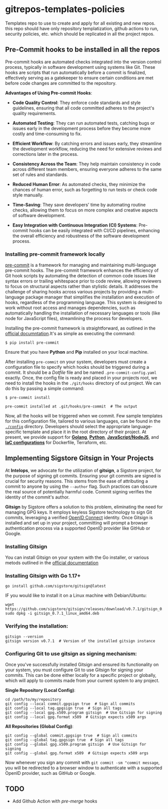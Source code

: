 # gitrepos-templates-policies
Templates repo to use to create and apply for all existing and new repos. this repo should have only repository templatization, github actions to run, security policies, etc. which should be replicated in all the project repos.


## Pre-Commit hooks to be installed in all the repos

Pre-commit hooks are automated checks integrated into the version control process, typically in software development using systems like Git. These hooks are scripts that run automatically before a commit is finalized, effectively serving as a gatekeeper to ensure certain conditions are met before code changes are committed to the repository.

**Advantages of Using Pre-commit Hooks**:

- **Code Quality Control**: They enforce code standards and style guidelines, ensuring that all code committed adheres to the project's quality requirements.

- **Automated Testing**: They can run automated tests, catching bugs or issues early in the development process before they become more costly and time-consuming to fix.

- **Efficient Workflow**: By catching errors and issues early, they streamline the development workflow, reducing the need for extensive reviews and corrections later in the process.

- **Consistency Across the Team**: They help maintain consistency in code across different team members, ensuring everyone adheres to the same set of rules and standards.

- **Reduced Human Error**: As automated checks, they minimize the chances of human error, such as forgetting to run tests or check code style manually.

- **Time-Saving**: They save developers' time by automating routine checks, allowing them to focus on more complex and creative aspects of software development.

- **Easy Integration with Continuous Integration (CI) Systems**: Pre-commit hooks can be easily integrated with CI/CD pipelines, enhancing the overall efficiency and robustness of the software development process.

### Installing pre-commit framework locally

[pre-commit](https://pre-commit.com/) is a framework for managing and maintaining multi-language pre-commit hooks. The pre-commit framework enhances the efficiency of Git hook scripts by automating the detection of common code issues like syntax errors or trailing whitespace prior to code review, allowing reviewers to focus on structural aspects rather than stylistic details. It addresses the challenge of sharing hooks across various projects by providing a multi-language package manager that simplifies the installation and execution of hooks, regardless of the programming language. This system is designed to work without root access and manages dependencies, such as automatically handling the installation of necessary languages or tools (like node for JavaScript files), streamlining the process for developers.

Installing the pre-commit framework is straightforward, as outlined in the [official documntation](https://pre-commit.com/#install).It's as simple as executing the command:

```shell
$ pip install pre-commit
```

Ensure that you have **Python** and **Pip** installed on your local machine.


After installing `pre-commit` on your system, developers must create a configuration file to specify which hooks should be triggered during a commit. It should be a *Dotfile* file and be named `.pre-commit-config.yaml` exactly. Once, the config file is ready and placed in your projects root, we need to install the hooks in the `./git/hooks` directory of out project. We can do this by passing a simple command:

```shell
$ pre-commit install

pre-commit installed at .git/hooks/pre-commit  # The output
``` 

Now, all the hooks will be triggered when we commit. Few sample templates for this configuration file, tailored to various languages, can be found in the [`./config`](./config/) directory. Developers should select the appropriate language-specific template and place it in the root directory of their project. At present, we provide support for [**Golang**](./config/golang/pre-commit-config.yaml), [**Python**](./config/python/), [**JavaScript/NodeJS**](./config/nodejs/),  and [**IaC configurations**](./config/iac/) for Dockerfile, Terraform, etc.


## Implementing Sigstore Gitsign in Your Projects

At **Intelops**, we advocate for the utilization of **gitsign**, a Sigstore project, for the purpose of signing git commits. Ensuring your git commits are signed is crucial for security reasons. This stems from the ease of attributing a commit to anyone by using the `--author` flag. Such practices can obscure the real source of potentially harmful code. Commit signing verifies the identity of the commit's author.

**Gitsign** by Sigstore offers a solution to this problem, eliminating the need for managing GPG keys. It employs keyless Sigstore technology to sign Git commits, leveraging a verified [OpenID Connect](https://openid.net/connect/) identity. Once Gitsign is installed and set up in your project, committing will prompt a browser authentication process via a supported OpenID provider like GitHub or Google.


### Installing Gitsign

You can install Gitsign on your system with the Go installer, or various metods outlined in the [official documentation](https://docs.sigstore.dev/signing/gitsign/#installing-gitsign)

### Installing Gitsign with Go 1.17+

```shell
go install github.com/sigstore/gitsign@latest
```
IF you would like to install it on a Linux machine with Debian/Ubuntu:

```shell
wget https://github.com/sigstore/gitsign/releases/download/v0.7.1/gitsign_0.7.1_linux_amd64.deb
sudo dpkg -i gitsign_0.7.1_linux_amd64.deb
```

### Verifying the installation:

```shell
gitsign --version
gitsign version v0.7.1  # Version of the installed gitsign instance
```

### Configuring Git to use gitsign as signing mechanism:

Once you've successfully installed Gitsign and ensured its functionality on your system, you must configure Git to use Gitsign for signing your commits. This can be done either locally for a specific project or globally, which will apply to commits made from your current system to any project.

**Single Repository (Local Config)**:

```shell
cd /path/to/my/repository
git config --local commit.gpgsign true  # Sign all commits
git config --local tag.gpgsign true  # Sign all tags
git config --local gpg.x509.program gitsign  # Use Gitsign for signing
git config --local gpg.format x509  # Gitsign expects x509 args
```
**All Repositories (Global Config)**:

```shell
git config --global commit.gpgsign true  # Sign all commits
git config --global tag.gpgsign true  # Sign all tags
git config --global gpg.x509.program gitsign  # Use Gitsign for signing
git config --global gpg.format x509  # Gitsign expects x509 args
```
Now whenever you sign any commit with `git commit -sm "commit message`, you will be redirected to a browser window to authenticate with a supported OpenID provider, such as GitHub or Google.


## TODO

- Add Github Action with *pre-merge* hooks

